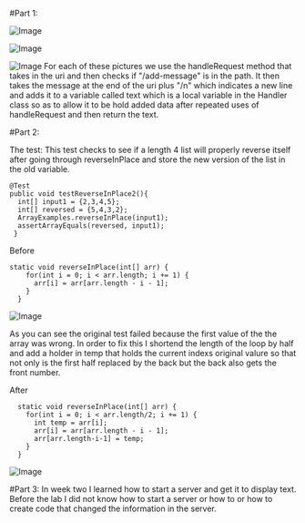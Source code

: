 
#Part 1:

![Image](PA2CodeForServer.png)

![Image](PA2HelloAdd.png)

![Image](PA2HelloHowAreYou.png)
For each of these pictures we use the handleRequest method that takes in the uri and then checks if "/add-message" is in the path. It then takes the  message at the end of the uri plus "/n" which indicates a new line and adds it to a variable called text which is a local variable in the Handler class so as to allow it to be hold added data after repeated uses of handleRequest and then return the text. 



#Part 2:

The test:
This test checks to see if a length 4 list will properly reverse itself after going through reverseInPlace and store the new version of the list in the old variable.
```
@Test
public void testReverseInPlace2(){
  int[] input1 = {2,3,4,5};
  int[] reversed = {5,4,3,2};
  ArrayExamples.reverseInPlace(input1);
  assertArrayEquals(reversed, input1);
 }
```

Before
```
static void reverseInPlace(int[] arr) {
    for(int i = 0; i < arr.length; i += 1) {
      arr[i] = arr[arr.length - i - 1];
    }
  }
 ```
![Image](PA2FailureTest.png)

As you can see the original test failed because the first value of the the array was wrong. In order to fix this I  shortend the length of the loop by half and add a holder in temp that holds the current indexs original valure so that not only is the first half replaced by the back but the back also gets the front number.

After
```
  static void reverseInPlace(int[] arr) {
    for(int i = 0; i < arr.length/2; i += 1) {
      int temp = arr[i];
      arr[i] = arr[arr.length - i - 1];
      arr[arr.length-i-1] = temp;
    }
  }
```
![Image](PA2PassTest.png)




#Part 3:
In week two I learned how to start a server and get it to display text. Before the lab I did not know how to start a server or  how to or how to create code that changed the information in the server.
